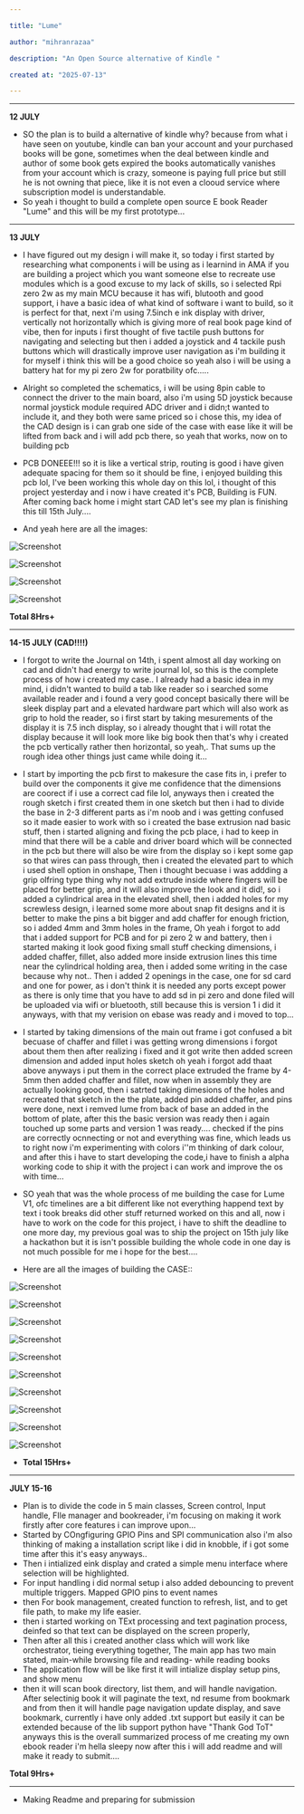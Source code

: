 ```yaml
---

title: "Lume"

author: "mihranrazaa"

description: "An Open Source alternative of Kindle "

created at: "2025-07-13"

---
```






----



**12 JULY**

- SO the plan is to build a alternative of kindle why? because from what i have seen on youtube, kindle can ban your account and your purchased books will be gone, sometimes when the deal between kindle and author of some book gets expired the books automatically vanishes from your account which is crazy, someone is paying full price but still he is not owning that piece, like it is not even a clooud service where subscription model is understandable.
- So yeah i thought to build a complete open source E book Reader "Lume" and this will be my first prototype...

---

**13 JULY**

- I have figured out my design i will make it, so today i first started by researching what components i will be using as i learnind in AMA if you are building a project which you want someone else to recreate use modules which is a good excuse to my lack of skills, so i selected Rpi zero 2w as my main MCU because it has wifi, blutooth and good support, i have a basic idea of what kind of software i want to build, so it is perfect for that, next i'm using 7.5inch e ink display with driver, vertically not horizontally which is giving more of real book page kind of vibe, then for inputs i first thought of five tactile push buttons for navigating and selecting but then i added a joystick and 4 tackile push buttons which will drastically improve user navigation as i'm building it for myself i think this will be a good choice so yeah also i will be using a battery hat for my pi zero 2w for poratbility ofc.....

- Alright so completed the schematics, i will be using 8pin cable to connect the driver to the main board, also i'm using 5D joystick because normal joystick module required ADC driver and i didn;t wanted to include it, and they both were same priced so i chose this, my idea of the CAD design is i can grab one side of the case with ease like it will be lifted from back and i will add pcb there, so yeah that works, now on to building pcb

- PCB DONEEE!!! so it is like a vertical strip, routing is good i have given adequate spacing for them so it should be fine, i enjoyed building this pcb lol, I've been working this whole day on this lol, i thought of this project yesterday and i now i have created it's PCB, Building is FUN. After coming back home i might start CAD let's see my plan is finishing this till 15th July....

- And yeah here are all the images:

![Screenshot](Assets/schem.png)

![Screenshot](Assets/pcbd.png)

![Screenshot](Assets/pcb.png)

![Screenshot](Assets/pcbb.png)

**Total 8Hrs+**

---

**14-15 JULY (CAD!!!!)**

- I forgot to write the Journal on 14th, i spent almost all day working on cad and didn't had energy to write journal lol, so this is the complete process of how i created my case.. I already had a basic idea in my mind, i didn't wanted to build a tab like reader so i searched some available reader and i found a very good concept basically there will be sleek display part and a elevated hardware part which will also work as grip to hold the reader, so i first start by taking mesurements of the display it is 7.5 inch display, so i already thought that i will rotat the display because it will look more like big book then that's why i created the pcb vertically rather then horizontal, so yeah,. That sums up the rough idea other things just came while doing it...

- I start by importing the pcb first to makesure the case fits in, i prefer to build over the components it give me confidence that the dimensions are coorect if i use a correct cad file lol, anyways then i created the rough sketch i first created them in one sketch but then i had to divide the base in 2-3 different parts as i'm noob and i was getting confused so it made easier to work with so i created the base extrusion nad basic stuff, then i started aligning and fixing the pcb place, i had to keep in mind that there will be a cable and driver board which will be connected in the pcb but there will also be wire from the display so i kept some gap so that wires can pass through, then i created the elevated part to which i used shell option in onshape, Then i thought becuase i was addding a grip olfring type thing why not add extrude inside where fingers will be placed for better grip, and it will also improve the look and it did!, so i added a cylindrical area in the elevated shell, then i added holes for my screwless design, i learned some more about snap fit designs and it is better to make the pins a bit bigger and add chaffer for enough friction, so i added 4mm and 3mm holes in the frame, Oh yeah i forgot to add that i added support for PCB and for pi zero 2 w and battery, then i started making it look good fixing small stuff checking dimensions, i added chaffer, fillet, also added more inside extrusion lines this time near the cylindrical holding area, then i added some writing in the case because why not.. Then i added 2 openings in the case, one for sd card and one for power, as i don't think it is needed any ports except power as there is only time that you have to add sd in pi zero and done filed will be uploaded via wifi or bluetooth, still because this is version 1 i did it anyways, with that my verision on ebase was ready and i moved to top...

- I started by taking dimensions of the main out frame i got confused a bit becuase of chaffer and fillet i was getting wrong dimensions i forgot about them then after realizing i fixed and it got write then added screen dimension and added input holes sketch oh yeah i forgot add thaat above anyways i put them in the correct place extruded the frame by 4-5mm then added chaffer and fillet, now when in assembly they are actually looking good, then i satrted taking dimesions of the holes and recreated that sketch in the the plate, added pin added chaffer, and pins were done, next i remved lume from back of base an added in the bottom of plate, after this the basic version was ready then i again touched up some parts and version 1 was ready.... checked if the pins are correctly ocnnecting or not and everything was fine, which leads us to right now i'm experimenting with colors i''m thinking of dark colour, and after this i have to start developing the code,i have to finish a alpha working code to ship it with the project i can work and improve the os with time...

- SO yeah that was the whole process of me building the case for Lume V1, ofc timelines are a bit different like not everything happend text by text i took breaks did other stuff returned worked on this and all, now i have to work on the code for this project, i have to shift the deadline to one more day, my previous goal was to ship the project on 15th july like a hackathon but it is isn't possible building the whole code in one day is not much possible for me i hope for the best....

- Here are all the images of building the CASE::

![Screenshot](Assets/rcad.png)

![Screenshot](Assets/rcad2.png)

![Screenshot](Assets/rcad3.png)

![Screenshot](Assets/rcad4.png)

![Screenshot](Assets/rcad5.png)

![Screenshot](Assets/ecad.png)

![Screenshot](Assets/ecad2.png)

![Screenshot](Assets/tcad3.png)

![Screenshot](Assets/tcad.png)

![Screenshot](Assets/bcad.png)

- **Total 15Hrs+**

---
**JULY 15-16**

- Plan is to divide the code in 5 main classes, Screen control, Input handle, FIle manager and bookreader, i'm focusing on making it work firstly after core features i can improve upon...
- Started by COngfiguring GPIO Pins and SPI communication also i'm also thinking of making a installation script like i did in knobble, if i got some time after this it's easy anyways..
- Then i intialized eink display and crated a simple menu interface where selection will be highlighted.
- For input handling i did normal setup i also added debouncing to prevent multiple triggers. Mapped GPIO pins to event names
- then For book management, created function to refresh, list, and to get file path, to make my life easier.
-  then i started working on TExt processing and text pagination process, deinfed so that text can be displayed on the screen properly,
-  Then after all this i created another class which will work like orchestrator, tieing everything together, The main app has two main stated, main-while browsing file and reading- while reading books
- The application flow will be like first it will intialize display setup pins, and show menu
- then it will scan book directory, list them, and will handle navigation. After selectinig book it will paginate the text, nd resume from bookmark and from then it will handle page navigation update display, and save bookmark, currently i have only added .txt support but easily it can be extended because of the lib support python have "Thank God ToT" anyways this is the overall summarized process of me creating my own ebook reader i'm hella sleepy now after this i will add readme and will make it ready to submit....

**Total 9Hrs+**

---

- Making Readme and preparing for submission
